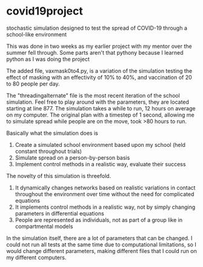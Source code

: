 # covid19project
stochastic simulation designed to test the spread of COVID-19 through a school-like environment

This was done in two weeks as my earlier project with my mentor over the summer fell through. Some parts aren't that pythony because I learned python as I was doing the project

The added file, vaxmask0to4.py, is a variation of the simulation testing the effect of masking with an effectivity of 10% to 40%, and vaccination of 20 to 80 people per day. 

The "threadingalternate" file is the most recent iteration of the school simulation. Feel free to play around with the parameters, they are located starting at line 877. The simulation takes a while to run, 12 hours on average on my computer. The original plan with a timestep of 1 second, allowing me to simulate spread while people are on the move, took >80 hours to run. 

Basically what the simulation does is 
1. Create a simulated school environment based upon my school (held constant throughout trials)
2. Simulate spread on a person-by-person basis
3. Implement control methods in a realistic way, evaluate their success


The novelty of this simulation is threefold. 
1. It dynamically changes networks based on realistic variations in contact throughout the environment over time without the need for complicated equations
2. It implements control methods in a realistic way, not by simply changing parameters in differential equations
3. People are represented as individuals, not as part of a group like in compartmental models


In the simulation itself, there are a lot of parameters that can be changed. I could not run all tests at the same time due to computational limitations, so I would change different parameters, making different files that I could run on my different computers.
